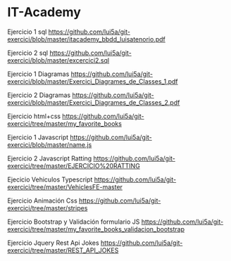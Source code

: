 # IT-Academy

Ejercicio 1 sql
https://github.com/lui5a/git-exercici/blob/master/itacademy_bbdd_luisatenorio.pdf

Ejercicio 2 sql
https://github.com/lui5a/git-exercici/blob/master/excercici2.sql


Ejercicio 1 Diagramas 
https://github.com/lui5a/git-exercici/blob/master/Exercici_Diagrames_de_Classes_1.pdf


Ejercicio 2 Diagramas
https://github.com/lui5a/git-exercici/blob/master/Exercici_Diagrames_de_Classes_2.pdf


Ejercicio html+css
https://github.com/lui5a/git-exercici/tree/master/my_favorite_books


Ejercicio 1 Javascript
https://github.com/lui5a/git-exercici/blob/master/name.js

Ejercicio 2 Javascript Ratting
https://github.com/lui5a/git-exercici/tree/master/EJERCICIO%20RATTING

Ejecicio Vehiculos Typescript
https://github.com/lui5a/git-exercici/tree/master/VehiclesFE-master

Ejercicio Animación Css
https://github.com/lui5a/git-exercici/tree/master/stripes

Ejercicio Bootstrap y Validación formulario JS
https://github.com/lui5a/git-exercici/tree/master/my_favorite_books_validacion_bootstrap

Ejercicio Jquery Rest Api Jokes
https://github.com/lui5a/git-exercici/tree/master/REST_API_JOKES
